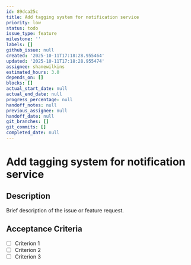 ```yaml
---
id: 89dca25c
title: Add tagging system for notification service
priority: low
status: todo
issue_type: feature
milestone: ''
labels: []
github_issue: null
created: '2025-10-11T17:18:28.955464'
updated: '2025-10-11T17:18:28.955474'
assignee: shanewilkins
estimated_hours: 3.0
depends_on: []
blocks: []
actual_start_date: null
actual_end_date: null
progress_percentage: null
handoff_notes: null
previous_assignee: null
handoff_date: null
git_branches: []
git_commits: []
completed_date: null
---
```


# Add tagging system for notification service

## Description

Brief description of the issue or feature request.

## Acceptance Criteria

- [ ] Criterion 1
- [ ] Criterion 2
- [ ] Criterion 3